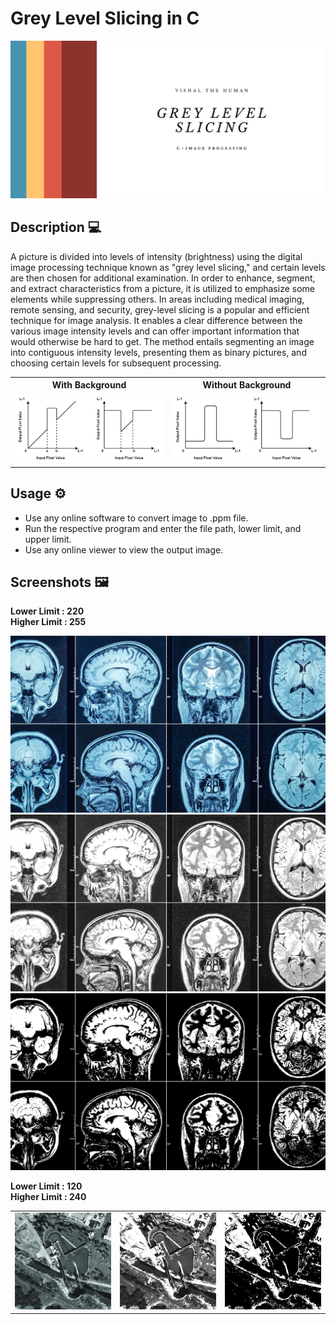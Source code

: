 # **Grey Level Slicing in C**  
![banner](assets/banner.png)  

## **Description 💻**
A picture is divided into levels of intensity (brightness) using the digital image processing technique known as "grey level slicing," and certain levels are then chosen for additional examination. In order to enhance, segment, and extract characteristics from a picture, it is utilized to emphasize some elements while suppressing others. In areas including medical imaging, remote sensing, and security, grey-level slicing is a popular and efficient technique for image analysis. It enables a clear difference between the various image intensity levels and can offer important information that would otherwise be hard to 
get. The method entails segmenting an image into contiguous intensity levels, presenting them as binary pictures, and choosing certain levels for subsequent processing.
<table>
    <tr>
    <th>With Background</th>
    <th>Without Background</th>
    </tr>
    <tr>
    <td><img src="assets/with_background_fig.png" alt="with_background_fig" style="width: 100%; height: auto;"></td>
    <td><img src="assets/without_background_fig.png" alt="without_background_fig" style="width: 100%; height: auto;"></td>
    </tr>
</table>

## **Usage ⚙️**
 - Use  any online software to convert image to .ppm file. 
 - Run the respective program and enter the file path, lower limit, and upper limit. 
 - Use any online viewer to view the output image. 
## **Screenshots 🖼️**

**Lower Limit : 220**  
**Higher Limit : 255**  
  
![brain_sample](assets/brain_sample.jpg)  
![brain_with_background](assets/brain_with_background.jpg)  
![brain_without_background](assets/brain_without_background.jpg)    
  
    
**Lower Limit : 120**  
**Higher Limit : 240**    
  
<table>
  <tr>
    <td><img src="assets/drone.png" alt="drone"></td>
    <td><img src="assets/drone_with_background.jpg" alt="drone_with_background"></td>
    <td><img src="assets/drone_without_background.jpg" alt="drone_without_background"></td>
  </tr>
</table>
